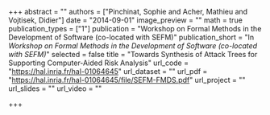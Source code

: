 +++
abstract = ""
authors = ["Pinchinat, Sophie and Acher, Mathieu and Vojtisek, Didier"]
date = "2014-09-01"
image_preview = ""
math = true
publication_types = ["1"]
publication = "Workshop on Formal Methods in the Development of Software (co-located with SEFM)"
publication_short = "In *Workshop on Formal Methods in the Development of Software (co-located with SEFM)*"
selected = false
title = "Towards Synthesis of Attack Trees for Supporting Computer-Aided Risk Analysis"
url_code = "https://hal.inria.fr/hal-01064645"
url_dataset = ""
url_pdf = "https://hal.inria.fr/hal-01064645/file/SEFM-FMDS.pdf"
url_project = ""
url_slides = ""
url_video = ""

+++
